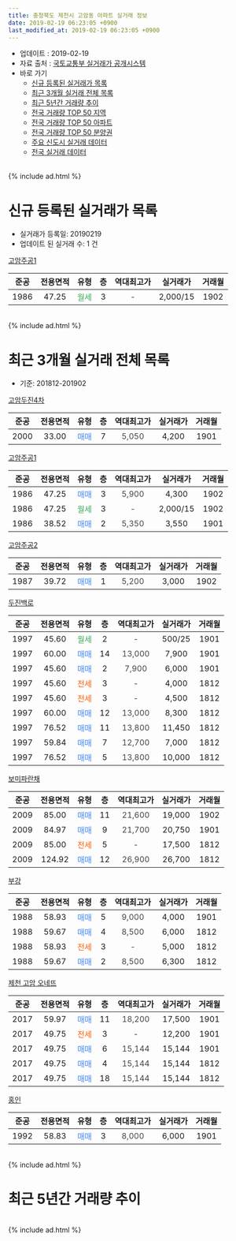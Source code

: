 ```yaml
---
title: 충청북도 제천시 고암동 아파트 실거래 정보
date: 2019-02-19 06:23:05 +0900
last_modified_at: 2019-02-19 06:23:05 +0900
---
```


* 업데이트 : 2019-02-19
* 자료 출처 : [국토교통부 실거래가 공개시스템](http://rt.molit.go.kr)
* 바로 가기
    * [신규 등록된 실거래가 목록](#신규-등록된-실거래가-목록)
    * [최근 3개월 실거래 전체 목록](#최근-3개월-실거래-전체-목록)
    * [최근 5년간 거래량 추이](#최근-5년간-거래량-추이)
    * [전국 거래량 TOP 50 지역](https://inasie.github.io/apt-trade-info/최근-3개월-전국에서-가장-거래가-많이-발생한-지역)
    * [전국 거래량 TOP 50 아파트](https://inasie.github.io/apt-trade-info/최근-3개월-전국에서-가장-거래가-많이-발생한-아파트)
    * [전국 거래량 TOP 50 분양권](https://inasie.github.io/apt-trade-info/최근-3개월-전국에서-가장-거래가-많이-발생한-분양권)
    * [주요 신도시 실거래 데이터](https://inasie.github.io/apt-trade-info/주요-신도시)
    * [전국 실거래 데이터](https://inasie.github.io/apt-trade-info/전국)
<br>
{% include ad.html %}
<br>

# 신규 등록된 실거래가 목록
* 실거래가 등록일: 20190219
* 업데이트 된 실거래 수: 1 건


[고암주공1](https://search.naver.com/search.naver?query=%EC%B6%A9%EC%B2%AD%EB%B6%81%EB%8F%84+%EC%A0%9C%EC%B2%9C%EC%8B%9C+%EA%B3%A0%EC%95%94%EB%8F%99+%EA%B3%A0%EC%95%94%EC%A3%BC%EA%B3%B51)

|준공|전용면적|유형|층|역대최고가|실거래가|거래월|
|:---:|:---:|:---:|:---:|:---:|:---:|:---:|
|1986|47.25|<span style="color:#34a853">월세</span>|3|<span style="color:#444444">-</span>|2,000/15|1902|


<br>
{% include ad.html %}
<br>

# 최근 3개월 실거래 전체 목록
* 기준: 201812-201902


[고암두진4차](https://search.naver.com/search.naver?query=%EC%B6%A9%EC%B2%AD%EB%B6%81%EB%8F%84+%EC%A0%9C%EC%B2%9C%EC%8B%9C+%EA%B3%A0%EC%95%94%EB%8F%99+%EA%B3%A0%EC%95%94%EB%91%90%EC%A7%844%EC%B0%A8)

|준공|전용면적|유형|층|역대최고가|실거래가|거래월|
|:---:|:---:|:---:|:---:|:---:|:---:|:---:|
|2000|33.00|<span style="color:#4285f3">매매</span>|7|<span style="color:#444444">5,050</span>|4,200|1901|

[고암주공1](https://search.naver.com/search.naver?query=%EC%B6%A9%EC%B2%AD%EB%B6%81%EB%8F%84+%EC%A0%9C%EC%B2%9C%EC%8B%9C+%EA%B3%A0%EC%95%94%EB%8F%99+%EA%B3%A0%EC%95%94%EC%A3%BC%EA%B3%B51)

|준공|전용면적|유형|층|역대최고가|실거래가|거래월|
|:---:|:---:|:---:|:---:|:---:|:---:|:---:|
|1986|47.25|<span style="color:#4285f3">매매</span>|3|<span style="color:#444444">5,900</span>|4,300|1902|
|1986|47.25|<span style="color:#34a853">월세</span>|3|<span style="color:#444444">-</span>|2,000/15|1902|
|1986|38.52|<span style="color:#4285f3">매매</span>|2|<span style="color:#444444">5,350</span>|3,550|1901|

[고암주공2](https://search.naver.com/search.naver?query=%EC%B6%A9%EC%B2%AD%EB%B6%81%EB%8F%84+%EC%A0%9C%EC%B2%9C%EC%8B%9C+%EA%B3%A0%EC%95%94%EB%8F%99+%EA%B3%A0%EC%95%94%EC%A3%BC%EA%B3%B52)

|준공|전용면적|유형|층|역대최고가|실거래가|거래월|
|:---:|:---:|:---:|:---:|:---:|:---:|:---:|
|1987|39.72|<span style="color:#4285f3">매매</span>|1|<span style="color:#444444">5,200</span>|3,000|1902|

[두진백로](https://search.naver.com/search.naver?query=%EC%B6%A9%EC%B2%AD%EB%B6%81%EB%8F%84+%EC%A0%9C%EC%B2%9C%EC%8B%9C+%EA%B3%A0%EC%95%94%EB%8F%99+%EB%91%90%EC%A7%84%EB%B0%B1%EB%A1%9C)

|준공|전용면적|유형|층|역대최고가|실거래가|거래월|
|:---:|:---:|:---:|:---:|:---:|:---:|:---:|
|1997|45.60|<span style="color:#34a853">월세</span>|2|<span style="color:#444444">-</span>|500/25|1901|
|1997|60.00|<span style="color:#4285f3">매매</span>|14|<span style="color:#444444">13,000</span>|7,900|1901|
|1997|45.60|<span style="color:#4285f3">매매</span>|2|<span style="color:#444444">7,900</span>|6,000|1901|
|1997|45.60|<span style="color:#ff5a00">전세</span>|3|<span style="color:#444444">-</span>|4,000|1812|
|1997|45.60|<span style="color:#ff5a00">전세</span>|3|<span style="color:#444444">-</span>|4,500|1812|
|1997|60.00|<span style="color:#4285f3">매매</span>|12|<span style="color:#444444">13,000</span>|8,300|1812|
|1997|76.52|<span style="color:#4285f3">매매</span>|11|<span style="color:#444444">13,800</span>|11,450|1812|
|1997|59.84|<span style="color:#4285f3">매매</span>|7|<span style="color:#444444">12,700</span>|7,000|1812|
|1997|76.52|<span style="color:#4285f3">매매</span>|5|<span style="color:#444444">13,800</span>|10,000|1812|

[보미파란채](https://search.naver.com/search.naver?query=%EC%B6%A9%EC%B2%AD%EB%B6%81%EB%8F%84+%EC%A0%9C%EC%B2%9C%EC%8B%9C+%EA%B3%A0%EC%95%94%EB%8F%99+%EB%B3%B4%EB%AF%B8%ED%8C%8C%EB%9E%80%EC%B1%84)

|준공|전용면적|유형|층|역대최고가|실거래가|거래월|
|:---:|:---:|:---:|:---:|:---:|:---:|:---:|
|2009|85.00|<span style="color:#4285f3">매매</span>|11|<span style="color:#444444">21,600</span>|19,000|1902|
|2009|84.97|<span style="color:#4285f3">매매</span>|9|<span style="color:#444444">21,700</span>|20,750|1901|
|2009|85.00|<span style="color:#ff5a00">전세</span>|5|<span style="color:#444444">-</span>|17,500|1812|
|2009|124.92|<span style="color:#4285f3">매매</span>|12|<span style="color:#444444">26,900</span>|26,700|1812|

[부강](https://search.naver.com/search.naver?query=%EC%B6%A9%EC%B2%AD%EB%B6%81%EB%8F%84+%EC%A0%9C%EC%B2%9C%EC%8B%9C+%EA%B3%A0%EC%95%94%EB%8F%99+%EB%B6%80%EA%B0%95)

|준공|전용면적|유형|층|역대최고가|실거래가|거래월|
|:---:|:---:|:---:|:---:|:---:|:---:|:---:|
|1988|58.93|<span style="color:#4285f3">매매</span>|5|<span style="color:#444444">9,000</span>|4,000|1901|
|1988|59.67|<span style="color:#4285f3">매매</span>|4|<span style="color:#444444">8,500</span>|6,000|1812|
|1988|58.93|<span style="color:#ff5a00">전세</span>|3|<span style="color:#444444">-</span>|5,000|1812|
|1988|59.67|<span style="color:#4285f3">매매</span>|2|<span style="color:#444444">8,500</span>|6,300|1812|

[제천 고암 오네뜨](https://search.naver.com/search.naver?query=%EC%B6%A9%EC%B2%AD%EB%B6%81%EB%8F%84+%EC%A0%9C%EC%B2%9C%EC%8B%9C+%EA%B3%A0%EC%95%94%EB%8F%99+%EC%A0%9C%EC%B2%9C+%EA%B3%A0%EC%95%94+%EC%98%A4%EB%84%A4%EB%9C%A8)

|준공|전용면적|유형|층|역대최고가|실거래가|거래월|
|:---:|:---:|:---:|:---:|:---:|:---:|:---:|
|2017|59.97|<span style="color:#4285f3">매매</span>|11|<span style="color:#444444">18,200</span>|17,500|1901|
|2017|49.75|<span style="color:#ff5a00">전세</span>|3|<span style="color:#444444">-</span>|12,200|1901|
|2017|49.75|<span style="color:#4285f3">매매</span>|6|<span style="color:#444444">15,144</span>|15,144|1901|
|2017|49.75|<span style="color:#4285f3">매매</span>|4|<span style="color:#444444">15,144</span>|15,144|1812|
|2017|49.75|<span style="color:#4285f3">매매</span>|18|<span style="color:#444444">15,144</span>|15,144|1812|

[홍인](https://search.naver.com/search.naver?query=%EC%B6%A9%EC%B2%AD%EB%B6%81%EB%8F%84+%EC%A0%9C%EC%B2%9C%EC%8B%9C+%EA%B3%A0%EC%95%94%EB%8F%99+%ED%99%8D%EC%9D%B8)

|준공|전용면적|유형|층|역대최고가|실거래가|거래월|
|:---:|:---:|:---:|:---:|:---:|:---:|:---:|
|1992|58.83|<span style="color:#4285f3">매매</span>|3|<span style="color:#444444">8,000</span>|6,000|1901|


<br>
{% include ad.html %}
<br>

# 최근 5년간 거래량 추이


<div style="width:100%;">
    <canvas id="deal_progress" height="200"></canvas>
</div>

<script>
new Chart(document.getElementById("deal_progress"), {
    type: 'line',
    data: {
        labels: ['201402','201403','201404','201405','201406','201407','201408','201409','201410','201411','201412','201501','201502','201503','201504','201505','201506','201507','201508','201509','201510','201511','201512','201601','201602','201603','201604','201605','201606','201607','201608','201609','201610','201611','201612','201701','201702','201703','201704','201705','201706','201707','201708','201709','201710','201711','201712','201801','201802','201803','201804','201805','201806','201807','201808','201809','201810','201811','201812','201901','201902'],
        datasets: [{
            label: '매매',
            pointRadius: 1,
            data: [36, 23, 43, 35, 36, 29, 28, 35, 18, 19, 19, 35, 30, 17, 27, 30, 10, 19, 17, 10, 22, 14, 18, 17, 13, 20, 17, 18, 21, 14, 24, 13, 11, 16, 7, 8, 14, 19, 13, 14, 15, 7, 9, 15, 20, 20, 14, 25, 13, 26, 9, 18, 23, 15, 12, 23, 8, 16, 9, 9, 3],
            borderColor: "rgba(255, 201, 14, 1)",
            backgroundColor: "rgba(255, 201, 14, 0.5)",
            fill: false,
            lineTension: 0
        },{
            label: '전월세',
            pointRadius: 1,
            data: [28, 30, 10, 13, 14, 19, 9, 11, 25, 5, 14, 19, 23, 16, 19, 11, 13, 19, 13, 15, 18, 13, 7, 9, 23, 10, 7, 9, 8, 8, 8, 11, 14, 8, 6, 5, 17, 15, 14, 10, 7, 12, 8, 8, 7, 4, 13, 14, 18, 19, 9, 9, 14, 12, 8, 7, 14, 10, 4, 2, 1],
            borderColor: "rgba(0, 141, 185, 1)",
            backgroundColor: "rgba(0, 141, 185, 0.5)",
            fill: false,
            lineTension: 0
        }
        ]
    },
    options: {
        responsive: true,
        title: {
            display: false
        },
        tooltips: {
            mode: 'index',
            intersect: false
        },
        hover: {
            mode: 'nearest',
            intersect: true
        },
        scales: {
            xAxes: [{
                display: true,
                scaleLabel: {
                    display: true,
                    labelString: '년/월'
                }
            }],
            yAxes: [{
                display: true,
                ticks: {
                    suggestedMin: 0,
                },
                scaleLabel: {
                    display: true,
                    labelString: '실거래 수'
                }
            }]
        }
    }
});

</script>


<br>
{% include ad.html %}
<br>


